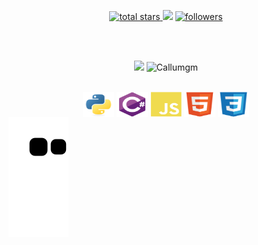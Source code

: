 <!-- 
Top Badges
-->
<p align='center'>
    <a href='https://github.com/Callumgm?tab=repositories&sort=stargazers'>
        <img alt='total stars' title='Total stars on GitHub' src='https://custom-icon-badges.herokuapp.com/badge/dynamic/json?logo=star&color=55960c&labelColor=488207&label=Stars&style=for-the-badge&query=%24.stars&url=https://api.github-star-counter.workers.dev/user/Callumgm'/>
    </a>
    <img src='https://visitor-badge-reloaded.herokuapp.com/badge?page_id=Callumgm&logo=Github&style=for-the-badge&color=16a085'>
    <a href='https://github.com/Callumgm?tab=followers'>
        <img alt='followers' title='Follow Me on GitHub' src='https://custom-icon-badges.herokuapp.com/github/followers/Callumgm?color=236ad3&labelColor=1155ba&style=for-the-badge&logo=person-add&label=Follow&logoColor=white'/>
    </a>
</p>

<!-- 
Spaces
-->
<br>
<br>

<!-- 
Profile Stats 
-->
<p align="middle">
    <img src='https://github-readme-streak-stats.herokuapp.com?user=Callumgm&theme=gotham&hide_border=true&date_format=j%20M%5B%20Y%5D'/>
    <img src="https://github-readme-stats.vercel.app/api/top-langs?username=Callumgm&count_private=true&hide=procfile&theme=gotham&&hide_border=true&cache_seconds=1800&layout=compact&langs_count=10&custom_title=Most Used Languages" alt="Callumgm" /> 
</p>


<!-- 
Known Coding languages 
-->
<div style="display: inline_block" align="middle"><br>
    <img align="center" alt="Rafa-Python" height="40" width="50" src="https://raw.githubusercontent.com/devicons/devicon/master/icons/python/python-original.svg">
    <img align="center" alt="Rafa-Csharp" height="40" width="50" src="https://raw.githubusercontent.com/devicons/devicon/master/icons/csharp/csharp-original.svg">
    <img align="center" alt="Rafa-Js" height="40" width="50" src="https://raw.githubusercontent.com/devicons/devicon/master/icons/javascript/javascript-plain.svg">
    <img align="center" alt="Rafa-HTML" height="40" width="50" src="https://raw.githubusercontent.com/devicons/devicon/master/icons/html5/html5-original.svg">
    <img align="center" alt="Rafa-CSS" height="40" width="50" src="https://raw.githubusercontent.com/devicons/devicon/master/icons/css3/css3-original.svg">
</div>

  
<!-- 
Snake animation
-->
  <a href='https://github.com/Callumgm'>
        <img alt='Snake Animation' src='https://github.com/rafaballerini/rafaballerini/blob/output/github-contribution-grid-snake.svg'/>
  
